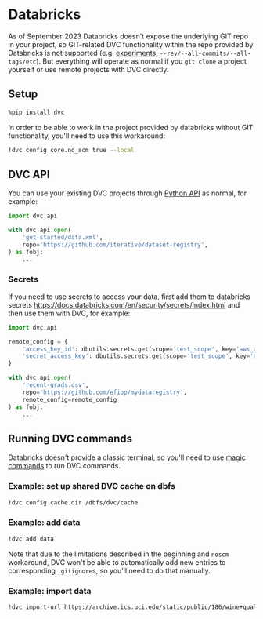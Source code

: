 # Databricks

As of September 2023 Databricks doesn't expose the underlying GIT repo in your
project, so GIT-related DVC functionality within the repo provided by Databricks
is not supported (e.g. [experiments], `--rev/--all-commits/--all-tags/etc`). But
everything will operate as normal if you `git clone` a project yourself or use
remote projects with DVC directly.

## Setup

```bash
%pip install dvc
```

In order to be able to work in the project provided by databricks without GIT
functionality, you'll need to use this workaround:

```bash
!dvc config core.no_scm true --local
```

## DVC API

You can use your existing DVC projects through [Python API] as normal, for
example:

```python
import dvc.api

with dvc.api.open(
    'get-started/data.xml',
    repo='https://github.com/iterative/dataset-registry',
) as fobj:
    ...
```

### Secrets

If you need to use secrets to access your data, first add them to databricks
secrets https://docs.databricks.com/en/security/secrets/index.html and then use
them with DVC, for example:

```python
import dvc.api

remote_config = {
    'access_key_id': dbutils.secrets.get(scope='test_scope', key='aws_access_key_id'),
    'secret_access_key': dbutils.secrets.get(scope='test_scope', key='aws_secret_access_key'),
}

with dvc.api.open(
    'recent-grads.csv',
    repo='https://github.com/efiop/mydataregistry',
    remote_config=remote_config
) as fobj:
    ...
```

## Running DVC commands

Databricks doesn't provide a classic terminal, so you'll need to use [magic
commands] to run DVC commands.

### Example: set up shared DVC cache on dbfs

```bash
!dvc config cache.dir /dbfs/dvc/cache
```

### Example: add data

```bash
!dvc add data
```

Note that due to the limitations described in the beginning and `noscm`
workaround, DVC won't be able to automatically add new entries to corresponding
`.gitignore`s, so you'll need to do that manually.

### Example: import data

```bash
!dvc import-url https://archive.ics.uci.edu/static/public/186/wine+quality.zip
```

[experiments]: /doc/start/experiments
[Python API]: /doc/api-reference
[magic commands]:
  https://ipython.readthedocs.io/en/stable/interactive/magics.html
